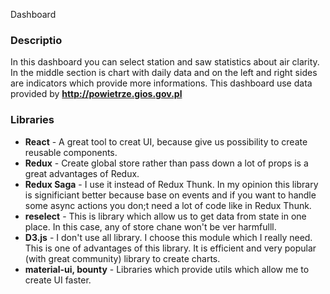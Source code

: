 Dashboard

### Descriptio

In this dashboard you can select station and saw statistics about air clarity.
In the middle section is chart with daily data and on the left and right sides are indicators which provide more informations.
This dashboard use data provided by **http://powietrze.gios.gov.pl**

### Libraries

 - **React** - A great tool to creat UI, because give us possibility to create reusable components.
 - **Redux** - Create global store rather than pass down a lot of props is a great advantages of Redux.
 - **Redux Saga** - I use it instead of Redux Thunk. In my opinion this library is significiant better because base on events and if you want to handle some async actions you don;t need a lot of code like in Redux Thunk.
 - **reselect** - This is library which allow us to get data from state in one place. In this case, any of store chane won't be ver harmfulll. 
 - **D3.js** - I don't use all library. I choose this module which I really need. This is one of advantages of this library. It is efficient and very popular (with great community) library to create charts.
 - **material-ui, bounty** - Libraries which provide utils which allow me to create UI faster.